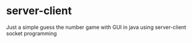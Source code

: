 # server-client
Just a simple guess the number game with GUI in java using server-client socket programming
